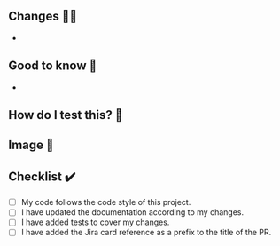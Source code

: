 ## Changes :man_mechanic:

<!--- High level description of any important changes -->

-

## Good to know :loudspeaker:

<!--- Changed something special or newsworthy? Let everyone know -->

-

## How do I test this? :hammer:

<!--- What does the reviewer need to know to test your pull request? -->

## Image :sunrise_over_mountains:

<!--- Is the change something visual? If not you can remove this section -->

## Checklist :heavy_check_mark:

<!--- Go over all the following points, and put an `x` in all the boxes that apply. -->

- [ ] My code follows the code style of this project.
- [ ] I have updated the documentation according to my changes.
- [ ] I have added tests to cover my changes.
- [ ] I have added the Jira card reference as a prefix to the title of the PR.
